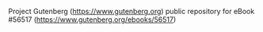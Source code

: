 Project Gutenberg (https://www.gutenberg.org) public repository for
eBook #56517 (https://www.gutenberg.org/ebooks/56517)
